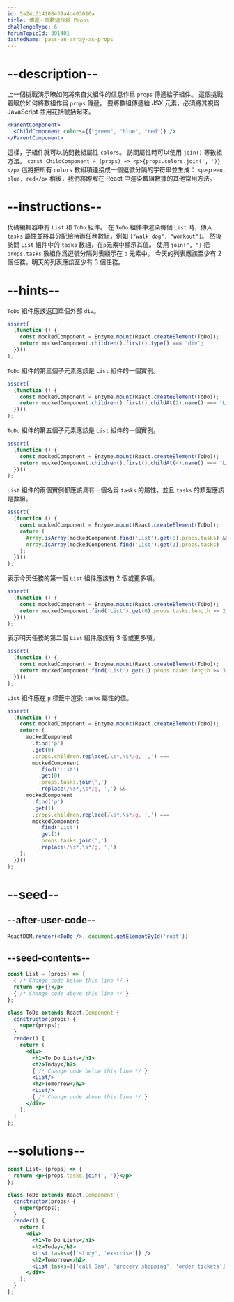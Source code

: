 ```yaml
---
id: 5a24c314108439a4d403616a
title: 傳遞一個數組作爲 Props
challengeType: 6
forumTopicId: 301401
dashedName: pass-an-array-as-props
---
```


# --description--

上一個挑戰演示瞭如何將來自父組件的信息作爲 `props` 傳遞給子組件。 這個挑戰着眼於如何將數組作爲 `props` 傳遞。 要將數組傳遞給 JSX 元素，必須將其視爲 JavaScript 並用花括號括起來。

```jsx
<ParentComponent>
  <ChildComponent colors={["green", "blue", "red"]} />
</ParentComponent>
```

這樣，子組件就可以訪問數組屬性 `colors`。 訪問屬性時可以使用 `join()` 等數組方法。 `const ChildComponent = (props) => <p>{props.colors.join(', ')}</p>` 這將把所有 `colors` 數組項連接成一個逗號分隔的字符串並生成： `<p>green, blue, red</p>` 稍後，我們將瞭解在 React 中渲染數組數據的其他常用方法。

# --instructions--

代碼編輯器中有 `List` 和 `ToDo` 組件。 在 `ToDo` 組件中渲染每個 `List` 時，傳入 `tasks` 屬性並將其分配給待辦任務數組，例如 `["walk dog", "workout"]`。 然後訪問 `List` 組件中的 `tasks` 數組，在`p`元素中顯示其值。 使用 `join(", ")` 把 `props.tasks` 數組作爲逗號分隔列表顯示在 `p` 元素中。 今天的列表應該至少有 2 個任務，明天的列表應該至少有 3 個任務。

# --hints--

`ToDo` 組件應該返回單個外部 `div`。

```js
assert(
  (function () {
    const mockedComponent = Enzyme.mount(React.createElement(ToDo));
    return mockedComponent.children().first().type() === 'div';
  })()
);
```

`ToDo` 組件的第三個子元素應該是 `List` 組件的一個實例。

```js
assert(
  (function () {
    const mockedComponent = Enzyme.mount(React.createElement(ToDo));
    return mockedComponent.children().first().childAt(2).name() === 'List';
  })()
);
```

`ToDo` 組件的第五個子元素應該是 `List` 組件的一個實例。

```js
assert(
  (function () {
    const mockedComponent = Enzyme.mount(React.createElement(ToDo));
    return mockedComponent.children().first().childAt(4).name() === 'List';
  })()
);
```

`List` 組件的兩個實例都應該具有一個名爲 `tasks` 的屬性，並且 `tasks` 的類型應該是數組。

```js
assert(
  (function () {
    const mockedComponent = Enzyme.mount(React.createElement(ToDo));
    return (
      Array.isArray(mockedComponent.find('List').get(0).props.tasks) &&
      Array.isArray(mockedComponent.find('List').get(1).props.tasks)
    );
  })()
);
```

表示今天任務的第一個 `List` 組件應該有 2 個或更多項。

```js
assert(
  (function () {
    const mockedComponent = Enzyme.mount(React.createElement(ToDo));
    return mockedComponent.find('List').get(0).props.tasks.length >= 2;
  })()
);
```

表示明天任務的第二個 `List` 組件應該有 3 個或更多項。

```js
assert(
  (function () {
    const mockedComponent = Enzyme.mount(React.createElement(ToDo));
    return mockedComponent.find('List').get(1).props.tasks.length >= 3;
  })()
);
```

`List` 組件應在 `p` 標籤中渲染 `tasks` 屬性的值。

```js
assert(
  (function () {
    const mockedComponent = Enzyme.mount(React.createElement(ToDo));
    return (
      mockedComponent
        .find('p')
        .get(0)
        .props.children.replace(/\s*,\s*/g, ',') ===
        mockedComponent
          .find('List')
          .get(0)
          .props.tasks.join(',')
          .replace(/\s*,\s*/g, ',') &&
      mockedComponent
        .find('p')
        .get(1)
        .props.children.replace(/\s*,\s*/g, ',') ===
        mockedComponent
          .find('List')
          .get(1)
          .props.tasks.join(',')
          .replace(/\s*,\s*/g, ',')
    );
  })()
);
```

# --seed--

## --after-user-code--

```jsx
ReactDOM.render(<ToDo />, document.getElementById('root'))
```

## --seed-contents--

```jsx
const List = (props) => {
  { /* Change code below this line */ }
  return <p>{}</p>
  { /* Change code above this line */ }
};

class ToDo extends React.Component {
  constructor(props) {
    super(props);
  }
  render() {
    return (
      <div>
        <h1>To Do Lists</h1>
        <h2>Today</h2>
        { /* Change code below this line */ }
        <List/>
        <h2>Tomorrow</h2>
        <List/>
        { /* Change code above this line */ }
      </div>
    );
  }
};
```

# --solutions--

```jsx
const List= (props) => {
  return <p>{props.tasks.join(', ')}</p>
};

class ToDo extends React.Component {
  constructor(props) {
    super(props);
  }
  render() {
    return (
      <div>
        <h1>To Do Lists</h1>
        <h2>Today</h2>
        <List tasks={['study', 'exercise']} />
        <h2>Tomorrow</h2>
        <List tasks={['call Sam', 'grocery shopping', 'order tickets']} />
      </div>
    );
  }
};
```

